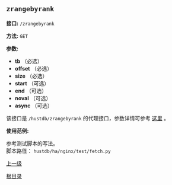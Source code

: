 `zrangebyrank`
----------

**接口:** `/zrangebyrank`

**方法:** `GET`

**参数:** 

*  **tb** （必选）
*  **offset** （必选）  
*  **size** （必选）  
*  **start** （可选）  
*  **end** （可选）    
*  **noval** （可选）   
*  **async** （可选）    

该接口是 `/hustdb/zrangebyrank` 的代理接口，参数详情可参考 [这里](../hustdb/hustdb/zrangebyrank.md) 。

**使用范例:**

参考测试脚本的写法。  
脚本路径： `hustdb/ha/nginx/test/fetch.py`

[上一级](../ha.md)

[根目录](../../index.md)